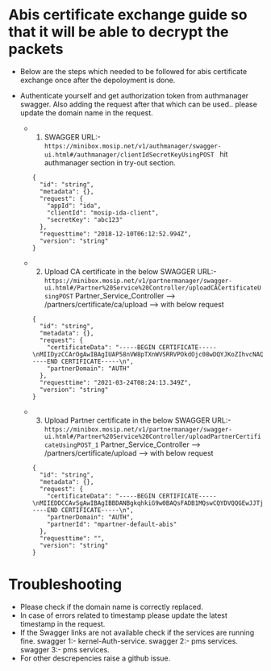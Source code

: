 # Abis certificate exchange guide so that it will be able to decrypt the packets

* Below are the steps which needed to be followed for abis certificate exchange once after the depoloyment is done.

- Authenticate yourself and get authorization token from authmanager swagger. Also adding the request after that which can be used.. please update the domain name in the request.

  * 1. SWAGGER URL:- ```https://minibox.mosip.net/v1/authmanager/swagger-ui.html#/authmanager/clientIdSecretKeyUsingPOST ```  hit authmanager section in try-out section.
	```
	{
	  "id": "string",
	  "metadata": {},
	  "request": {
	    "appId": "ida",
	    "clientId": "mosip-ida-client",
	    "secretKey": "abc123"
	  },
	  "requesttime": "2018-12-10T06:12:52.994Z",
	  "version": "string"
	}
	```
  * 2. Upload CA certificate in the below SWAGGER URL:- ```https://minibox.mosip.net/v1/partnermanager/swagger-ui.html#/Partner%20Service%20Controller/uploadCACertificateUsingPOST``` Partner_Service_Controller --> /partners/certificate/ca/upload --> with below request
	```
	{
	  "id": "string",
	  "metadata": {},
	  "request": {
	    "certificateData": "-----BEGIN CERTIFICATE-----\nMIIDyzCCArOgAwIBAgIUAP58nVW8pTXnWVSRRVPOkdOjc08wDQYJKoZIhvcNAQEL\nBQAwdTELMAkGA1UEBhMCSU4xEjAQBgNVBAgMCUthcm5hdGFrYTESMBAGA1UEBwwJ\nQmFuZ2Fsb3JlMR4wHAYDVQQKDBVtcGFydG5lci1kZWZhdWx0LWFiaXMxHjAcBgNV\nBAMMFW1wYXJ0bmVyLWRlZmF1bHQtYWJpczAeFw0yMjAyMDkwODI1NTBaFw0zMjAy\nMDcwODI1NTBaMHUxCzAJBgNVBAYTAklOMRIwEAYDVQQIDAlLYXJuYXRha2ExEjAQ\nBgNVBAcMCUJhbmdhbG9yZTEeMBwGA1UECgwVbXBhcnRuZXItZGVmYXVsdC1hYmlz\nMR4wHAYDVQQDDBVtcGFydG5lci1kZWZhdWx0LWFiaXMwggEiMA0GCSqGSIb3DQEB\nAQUAA4IBDwAwggEKAoIBAQC61/Jc+RqToNeBT/6X7l/e6xV8BAXlqMGZu2nJiXSX\nISZKPL9lqi561URmyZdA1Hk24yolYgciQr5LtJdoHioPKHi8yd+D50CDI74FwT93\n1UXb/+3Y3cVhGmYgELh87hrXhfbgbu1JwaU0iryNi8e3gI89LQTfM08hDtDkjRcJ\nfXGqf/YnbkaRQrzvYrK9IrMI4EAHzhO7CLZxRemnRTHC9H9HLgwnFzOci/PPjvXw\n9kPj2erUtkv77pSXePRzfinObO+SmZmw9JRyeEp9NgcLasXhKaCqKVyfGcz1Hjx+\n6xblGttqThHmU65ctOQLZ4Bsev5vrh/Om6eyfv0UmA7zAgMBAAGjUzBRMB0GA1Ud\nDgQWBBSKmYGWafsrVIe1ysXZedjL9wZxAzAfBgNVHSMEGDAWgBSKmYGWafsrVIe1\nysXZedjL9wZxAzAPBgNVHRMBAf8EBTADAQH/MA0GCSqGSIb3DQEBCwUAA4IBAQCZ\ngzaaUGQvGlDnWt94b2kVA5R+04xaHUqvtQKNoaDMbCrK6NUR/vODPxdhowzYbv6j\nVkYDlkT0WV7qvyEWyj6Ubyw0vR2rdrhDCQKLwy1CHS522bRdLoZreYhUA5/BZ3KU\nM2xL+ru+hBAeV1dt9Fo/j5zcDsyEDcJte2MontRplrWDSb7+v7FgQQtHq1pY6L3r\nftznhp5rqmvCC1YrMYh5W9F23ffLz23NObQFzg5nqpgwkHQsUxkEy2Ps4fWKvc0p\nOcCElVq2PLaxS2qZfYBu3KeP0QugeeIeLkuQQcrMLmlphVHl5JvIHW13qSJMqC5l\nEr7aYNy9EqIwFLHboNsP\n-----END CERTIFICATE-----\n",
	    "partnerDomain": "AUTH"
	  },
	  "requesttime": "2021-03-24T08:24:13.349Z",
	  "version": "string"
	}
	```
  * 3. Upload Partner certificate in the below SWAGGER URL:- ```https://minibox.mosip.net/v1/partnermanager/swagger-ui.html#/Partner%20Service%20Controller/uploadPartnerCertificateUsingPOST_1``` Partner_Service_Controller --> /partners/certificate/upload --> with below request
	```
	{
	  "id": "string",
	  "metadata": {},
	  "request": {
	    "certificateData": "-----BEGIN CERTIFICATE-----\nMIIEDDCCAvSgAwIBAgIBBDANBgkqhkiG9w0BAQsFADB1MQswCQYDVQQGEwJJTjES\nMBAGA1UECAwJS2FybmF0YWthMRIwEAYDVQQHDAlCYW5nYWxvcmUxHjAcBgNVBAoM\nFW1wYXJ0bmVyLWRlZmF1bHQtYWJpczEeMBwGA1UEAwwVbXBhcnRuZXItZGVmYXVs\ndC1hYmlzMB4XDTIyMDIwOTA4MjYzNFoXDTMyMDIwNzA4MjYzNFowdTELMAkGA1UE\nBhMCSU4xEjAQBgNVBAgMCUthcm5hdGFrYTESMBAGA1UEBwwJQmFuZ2Fsb3JlMR4w\nHAYDVQQKDBVtcGFydG5lci1kZWZhdWx0LWFiaXMxHjAcBgNVBAMMFW1wYXJ0bmVy\nLWRlZmF1bHQtYWJpczCCASIwDQYJKoZIhvcNAQEBBQADggEPADCCAQoCggEBAMRq\ncyHKDVKjlaLa84F7ocH2q+sD6SOtvXUq+5eOhuiPuP//D0tM7cKzDttehidxnPjr\n36GwBxxRHlNn8+SRvbwUZOwUnxrHLbFT1bzR2OCgh+HndwZWYHAGr1h2eN/k1ANx\nFX5xrKehuYHHxQq2qCSiy2cB9ocTUNMFlv4DPGLYf48YaT0mUapelgYEQD2bWhqo\nPAmq87PIUMAuANsNE2GGkXmScNWElxIldW+cq+RIaUEujaDC9gDi2ymwiUCPHlDT\nrXxfDDmbjlBRaELOHQq4I6Y7bpDI/4e2e3egieOkj3TiMgkt3IL9kyPcFdmVnOEm\nj3FaPK9FuPLrbzqGua0CAwEAAaOBpjCBozAJBgNVHRMEAjAAMBEGCWCGSAGG+EIB\nAQQEAwIEEDAzBglghkgBhvhCAQ0EJhYkT3BlblNTTCBHZW5lcmF0ZWQgQ2xpZW50\nIENlcnRpZmljYXRlMB0GA1UdDgQWBBR8jRJkOIfZX3AajhAHBgA7w9r1ijAfBgNV\nHSMEGDAWgBSKmYGWafsrVIe1ysXZedjL9wZxAzAOBgNVHQ8BAf8EBAMCBeAwDQYJ\nKoZIhvcNAQELBQADggEBAKxoYaxflqzbJhndVYf0scvjuukG4BUaLD+b7g9hgNxJ\naCfnUURjs4kj4v/ahC8VzTSaHIfELu6g7W9Mub7452TfXGmb+3xBckIScwke8lpj\nNkpBTdsZZtWxXiMRa5R53z+K49aJRW+WmMqPTYJ4CxgcOBVvlnrGMQ4Ytubq9Srl\n4E4hGNIW13X+1wE6up5ZUHQe/pEkD1XqxURtESS/kFmLCkV/LjSWiIp74fuWum2O\nSJj8hEZD5AWpVVuGBaIssW8/Gc8hdLvI8rty6apqTZN6zWDwhs1ydEh9pWf6WbP/\nXA1/9oAVHNg2WfziSuNBqxowJ3kd0rrDgC5SO8RY0WI=\n-----END CERTIFICATE-----\n",
	    "partnerDomain": "AUTH",
	    "partnerId": "mpartner-default-abis"
	  },
	  "requesttime": "",
	  "version": "string"
	}
	```
# Troubleshooting

- Please check if the domain name is correctly replaced.
- In case of errors related to timestamp please update the latest timestamp in the request.
- If the Swagger links are not available check if the services are running fine. 
	swagger 1:- kernel-Auth-service.
	swagger 2:- pms services.
	swagger 3:- pms services.
- For other descrepencies raise a github issue.
